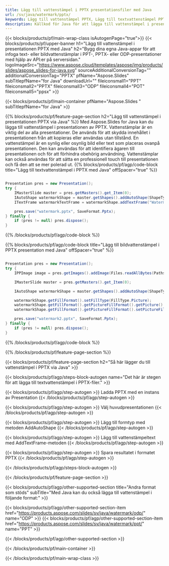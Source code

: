 ```yaml
---
title: Lägg till vattenstämpel i PPTX presentationsfiler med Java
url: /sv/java/watermark/pptx/
keywords: Lägg till vattenstämpel PPTX, Lägg till textvattenstämpel PPTX, Lägg till bildvattenstämpel PPTX
description: Källkod för Java för att lägga till vattenstämpel i presentationen PPTX.
---
```


{{< blocks/products/pf/main-wrap-class isAutogenPage="true">}}
{{< blocks/products/pf/upper-banner h1="Lägg till vattenstämpel i presentationen PPTX med Java" h2="Bygg dina egna Java-appar för att infoga text- eller bildvattenstämplar i PPT-, PPTX- eller ODP-presentationer med hjälp av API:er på serversidan." logoImageSrc="https://www.aspose.cloud/templates/aspose/img/products/slides/aspose_slides-for-java.svg" sourceAdditionalConversionTag="" additionalConversionTag="PPTX" pfName="Aspose.Slides" subTitlepfName="for Java" downloadUrl="" fileiconsmall1="PPT" fileiconsmall2="PPTX" fileiconsmall3="ODP" fileiconsmall4="POT" fileiconsmall5="ppsx" >}}

{{< blocks/products/pf/main-container pfName="Aspose.Slides " subTitlepfName="for Java" >}}

{{% blocks/products/pf/feature-page-section  h2="Lägg till vattenstämpel i presentationen PPTX via Java" %}}
Med Aspose.Slides for Java kan du lägga till vattenstämpel i presentationen av PPTX. Vattenstämplar är en viktig del av alla presentationer. De används för att skydda innehållet i presentationen från att kopieras eller användas utan tillstånd. En vattenstämpel är en synlig eller osynlig bild eller text som placeras ovanpå presentationen. Den kan användas för att identifiera ägaren till presentationen och för att förhindra obehörig användning. Vattenstämplar kan också användas för att sätta en professionell touch till presentationen och få den att se mer polerad ut. 
{{% blocks/products/pf/agp/code-block title="Lägg till textvattenstämpel i PPTX med Java" offSpacer="true" %}}

```java

Presentation pres = new Presentation();
try {
    IMasterSlide master = pres.getMasters().get_Item(0);
    IAutoShape watermarkShape = master.getShapes().addAutoShape(ShapeType.Triangle, 0, 0, 0, 0);
    ITextFrame watermarkTextFrame = watermarkShape.addTextFrame("Watermark");

    pres.save("watermark.pptx", SaveFormat.Pptx);
} finally {
    if (pres != null) pres.dispose();
}
```

{{% /blocks/products/pf/agp/code-block %}}

{{% blocks/products/pf/agp/code-block title="Lägg till bildvattenstämpel i PPTX presentation med Java" offSpacer="true" %}}

```java

Presentation pres = new Presentation();
try {
    IPPImage image = pres.getImages().addImage(Files.readAllBytes(Paths.get("watermark.png")));

    IMasterSlide master = pres.getMasters().get_Item(0);

    IAutoShape watermarkShape = master.getShapes().addAutoShape(ShapeType.Triangle, 0, 0, 100, 100);

    watermarkShape.getFillFormat().setFillType(FillType.Picture);
    watermarkShape.getFillFormat().getPictureFillFormat().getPicture().setImage(image);
    watermarkShape.getFillFormat().getPictureFillFormat().setPictureFillMode(PictureFillMode.Stretch);

    pres.save("watermark2.pptx", SaveFormat.Pptx);
} finally {
    if (pres != null) pres.dispose();
}
```

{{% /blocks/products/pf/agp/code-block %}}

{{% /blocks/products/pf/feature-page-section %}}

{{< blocks/products/pf/feature-page-section  h2="Så här lägger du till vattenstämpel i PPTX via Java" >}}

{{< blocks/products/pf/agp/steps-block-autogen name="Det här är stegen för att lägga till textvattenstämpel i PPTX-filer." >}}

{{< blocks/products/pf/agp/step-autogen >}}
Ladda PPTX med en instans av Presentation
{{< /blocks/products/pf/agp/step-autogen >}}

{{< blocks/products/pf/agp/step-autogen >}}
Välj huvudpresentationen
{{< /blocks/products/pf/agp/step-autogen >}}

{{< blocks/products/pf/agp/step-autogen >}}
Lägg till formtyp med metoden AddAutoShape
{{< /blocks/products/pf/agp/step-autogen >}}

{{< blocks/products/pf/agp/step-autogen >}}
Lägg till vattenstämpeltext med AddTextFrame-metoden
{{< /blocks/products/pf/agp/step-autogen >}}

{{< blocks/products/pf/agp/step-autogen >}}
Spara resultatet i formatet PPTX
{{< /blocks/products/pf/agp/step-autogen >}}

{{< /blocks/products/pf/agp/steps-block-autogen >}}

{{< /blocks/products/pf/feature-page-section >}}

{{< blocks/products/pf/agp/other-supported-section title="Andra format som stöds" subTitle="Med Java kan du också lägga till vattenstämpel i följande format:" >}}

{{< blocks/products/pf/agp/other-supported-section-item href="https://products.aspose.com/slides/sv/java/watermark/odp/" name="ODP" >}}
{{< blocks/products/pf/agp/other-supported-section-item href="https://products.aspose.com/slides/sv/java/watermark/ppt/" name="PPT" >}}


{{< /blocks/products/pf/agp/other-supported-section >}}

{{< /blocks/products/pf/main-container >}}
    
{{< /blocks/products/pf/main-wrap-class >}}
